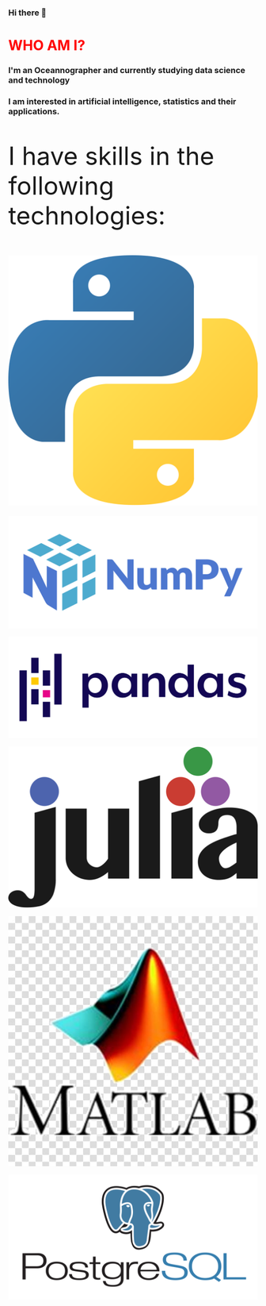 ### Hi there 👋

<h1 style="color:red"> WHO AM I? </h1>
<h3> I'm an Oceannographer and currently studying data science and technology</h3>
<h3> I am interested in artificial intelligence, statistics and their applications.</h3>

<style>

.icones{
  margin: auto; 
  margin-bottom:5px; 
  padding:5px width:160px;
  size:200px}

</style>

<div>

<p style="font-size:50px">I have skills in the following technologies:</p>

<p> <img float="auto" class="icones" src="_imgs/python.png" alt="" style=""></img> </p>

<img float="auto" src="_imgs/numpy.png" alt="" style=""></img>

<img float="auto" src="_imgs/pandas.png" alt="" style=""></img>

<img float="auto" src="_imgs/julia.png" alt="" style=""></img>

<img float="auto" src="_imgs/matlab.jpg" alt="" style=""></img>

<img float="auto" src="_imgs/postgres.png" alt="" style=""></img>
</div>
